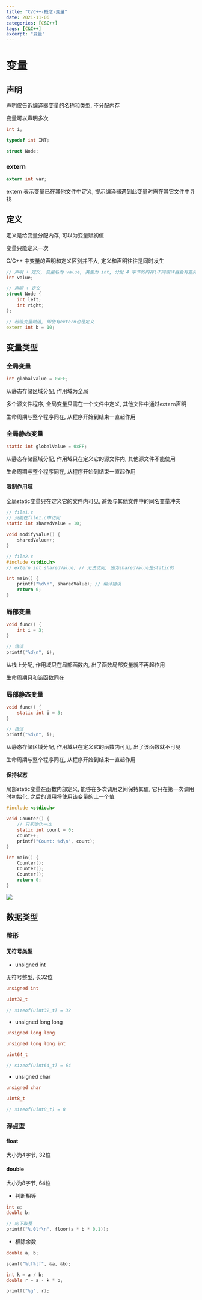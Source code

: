 ```yaml
---
title: "C/C++-概念-变量"
date: 2021-11-06
categories: [C&C++]
tags: [C&C++]
excerpt: "变量"
---
```


# 变量

## 声明

声明仅告诉编译器变量的名称和类型, 不分配内存

变量可以声明多次

```c++
int i;

typedef int INT;

struct Node;
```

### extern

```c
extern int var;
```

extern 表示变量已在其他文件中定义, 提示编译器遇到此变量时需在其它文件中寻找

## 定义

定义是给变量分配内存, 可以为变量赋初值

变量只能定义一次

C/C++ 中变量的声明和定义区别并不大, 定义和声明往往是同时发生

```c++
// 声明 + 定义, 变量名为 value, 类型为 int, 分配 4 字节的内存(不同编译器会有差异)
int value;

// 声明 + 定义
struct Node {
    int left;
    int right;
}; 

// 若给变量赋值, 即使有extern也是定义
extern int b = 10;
```

## 变量类型

### 全局变量

```c
int globalValue = 0xFF;
```

从静态存储区域分配, 作用域为全局

多个源文件程序, 全局变量只需在一个文件中定义, 其他文件中通过`extern`声明

生命周期与整个程序同在, 从程序开始到结束一直起作用

### 全局静态变量

```c
static int globalValue = 0xFF;
```

从静态存储区域分配, 作用域只在定义它的源文件内, 其他源文件不能使用

生命周期与整个程序同在, 从程序开始到结束一直起作用

#### 限制作用域

全局static变量只在定义它的文件内可见, 避免与其他文件中的同名变量冲突

```c
// file1.c
// 只能在file1.c中访问
static int sharedValue = 10; 

void modifyValue() {
    sharedValue++;
}

// file2.c
#include <stdio.h>
// extern int sharedValue; // 无法访问, 因为sharedValue是static的

int main() {
    printf("%d\n", sharedValue); // 编译错误
    return 0;
}
```

### 局部变量

```c
void func() {
    int i = 3;
}

// 错误
printf("%d\n", i);
```

从栈上分配, 作用域只在局部函数内, 出了函数局部变量就不再起作用

生命周期只和该函数同在

### 局部静态变量

```c
void func() {
    static int i = 3;
}

// 错误
printf("%d\n", i);
```

从静态存储区域分配, 作用域只在定义它的函数内可见, 出了该函数就不可见

生命周期与整个程序同在, 从程序开始到结束一直起作用

#### 保持状态

局部static变量在函数内部定义, 能够在多次调用之间保持其值, 它只在第一次调用时初始化, 之后的调用将使用该变量的上一个值

```c
#include <stdio.h>

void Counter() {
    // 只初始化一次
    static int count = 0;
    count++;
    printf("Count: %d\n", count);
}

int main() {
    Counter();
    Counter(); 
    Counter();
    return 0;
}
```

![](/assets/SelfImgur/20241021220529.png)

## 数据类型

### 整形

#### 无符号类型

- unsigned int

无符号整型, 长32位

```c
unsigned int

uint32_t

// sizeof(uint32_t) = 32
```

- unsigned long long

```c
unsigned long long

unsigned long long int

uint64_t

// sizeof(uint64_t) = 64
```

- unsigned char

```c
unsigned char

uint8_t

// sizeof(uint8_t) = 8
```

### 浮点型

#### float

大小为4字节, 32位

#### double

大小为8字节, 64位

- 判断相等

```c
int a;
double b;

// 向下取整
printf("%.0lf\n", floor(a * b * 0.1));
```

- 相除余数

```c
double a, b;

scanf("%lf%lf", &a, &b);

int k = a / b;
double r = a - k * b;

printf("%g", r);
```
